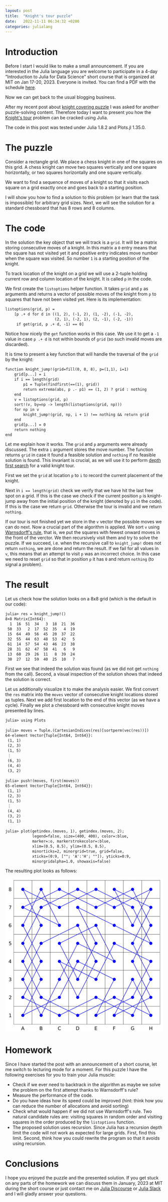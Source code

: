 ```yaml
---
layout: post
title:  "Knight's tour puzzle"
date:   2022-11-11 06:34:32 +0200
categories: julialang
---
```


# Introduction

Before I start I would like to make a small announcement. If you are interested
in the Julia language you are welcome to participate in a 4-day "Introduction
to Julia for Data Science" short course that is organized at MIT on Jan 17-20,
2023. Everyone is invited. You can find a PDF with the schedule [here][mit].

Now we can get back to the usual blogging business.

After my recent post about [knight covering puzzle][post] I was asked for
another puzzle-solving content. Therefore today I want to present you
how the [Knight's tour][knight] problem can be cracked using Julia.

The code in this post was tested under Julia 1.8.2 and Plots.jl 1.35.0.

# The puzzle

Consider a rectangle grid. We place a chess knight in one of the squares on
this grid. A chess knight can move two squares vertically and one square
horizontally, or two squares horizontally and one square vertically.

We want to find a sequence of moves of a knight so that it visits each
square on a grid exactly once and goes back to a starting position.

I will show you how to find a solution to this problem (or learn that the task
is impossible) for arbitrary grid sizes. Next, we will see the solution for
a standard chessboard that has 8 rows and 8 columns.

# The code

In the solution the key object that we will track is a `grid`. It will
be a matrix storing consecutive moves of a knight. In this matrix a `0`
entry means that the square has not visited yet it and positive entry indicates
move number when the square was visited. So number `1` is a starting position of
the knight.

To track location of the knight on a grid we will use a 2-tuple holding
current row and column location of the knight. It is called `p` in the code.

We first create the `listoptions` helper function. It takes `grid` and `p`
as arguments and returns a vector of possible moves of the knight from `p`
to squares that have not been visited yet. Here is its implementation:

```
listoptions(grid, p) =
    [p .+ d for d in ((1, 2), (-1, 2), (1, -2), (-1, -2),
                      (2, 1), (-2, 1), (2, -1), (-2, -1))
     if get(grid, p .+ d, -1) == 0]
```

Notice how nicely the `get` function works in this case. We use it to get
a `-1` value in case `p .+ d` is not within bounds of `grid` (so such invalid
moves are discarded).

It is time to present a key function that will handle the traversal of the
`grid` by the knight:

```
function knight_jump!(grid=fill(0, 8, 8), p=(1,1), i=1)
    grid[p...] = i
    if i == length(grid)
        p1 = Tuple(findfirst(==(1), grid))
        return extrema(abs, p .- p1) == (1, 2) ? grid : nothing
    end
    v = listoptions(grid, p)
    sort!(v, by=np -> length(listoptions(grid, np)))
    for np in v
        knight_jump!(grid, np, i + 1) !== nothing && return grid
    end
    grid[p...] = 0
    return nothing
end
```

Let me explain how it works. The `grid` and `p` arguments were already
discussed. The extra `i` argument stores the move number. The function
returns `grid` in case it found a feasible solution and `nothing` if no
feasible solution is found. This invariant is crucial, as we will use it
to perform [depth first search][dfs] for a valid knight tour.

First we set the `grid` at location `p` to `i` to record the current placement
of the knight.

Next in `i == length(grid)` check we verify that we have hit the last free spot
on a grid. If this is the case we check if the current position `p` is
knight-jump away from the initial position of the knight (denoted by `p1` in
the code). If this is the case we return `grid`. Otherwise the tour is invalid
and we return `nothing`.

If our tour is not finished yet we store in the `v` vector the possible moves
we can do next. Now a crucial part of the algorithm is applied. We sort `v`
using [Warnsdorff's rule][knight], that is, we put the squares with fewest
onward moves in the front of the verctor. We then recursively visit them
and try to solve the puzzle. If we succeed, i.e. when the recursive call
to `knight_jump!` does not return `nothing`, we are done and return the result.
If we fail for all values in `v`, this means that an attempt to visit `p` was
an incorrect choice. In this case we need to reset `grid` so that in position
`p` it has `0` and return `nothing` (to signal a problem).

# The result

Let us check how the solution looks on a 8x8 grid (which is the default in
our code):

```
julia> res = knight_jump!()
8×8 Matrix{Int64}:
  1  16  51  34   3  18  21  36
 50  33   2  17  52  35   4  19
 15  64  49  56  45  20  37  22
 32  55  44  63  48  53  42   5
 61  14  57  54  43  46  23  38
 28  31  62  47  58  41   6   9
 13  60  29  26  11   8  39  24
 30  27  12  59  40  25  10   7
```

First we see that indeed the solution was found (as we did not get `nothing`
from the call). Second, a visual inspection of the solution shows that indeed
the solution is correct.

Let us additionally visualize it to make the analysis easier. We first convert
the `res` matrix into the `moves` vector of consecutive knight locations stored
as tuples. Next we add first location to the end of this vector (as we have
a cycle). Finally we plot a chessboard with consecutive knight moves presented
by lines.

```
julia> using Plots

julia> moves = Tuple.(CartesianIndices(res)[sortperm(vec(res))])
64-element Vector{Tuple{Int64, Int64}}:
 (1, 1)
 (2, 3)
 (1, 5)
 ⋮
 (6, 3)
 (4, 4)
 (3, 2)

julia> push!(moves, first(moves))
65-element Vector{Tuple{Int64, Int64}}:
 (1, 1)
 (2, 3)
 (1, 5)
 ⋮
 (4, 4)
 (3, 2)
 (1, 1)

julia> plot(getindex.(moves, 1), getindex.(moves, 2);
            legend=false, size=(400, 400), color=:blue,
            marker=:o, markerstrokecolor=:blue,
            xlim=(0.5, 8.5), ylim=(0.5, 8.5),
            minorticks=2, minorgrid=true, grid=false,
            xticks=(0:9, [""; 'A':'H'; ""]), yticks=0:9,
            minorgridalpha=1.0, showaxis=false)
```

The resulting plot looks as follows:

![Knight's tour](/assets/2022-11-11-tour.png)

# Homework

Since I have started the post with an announcement of a short course, let me
switch to lecturing mode for a moment. For this puzzle I have the following
exercises for you to train your Julia muscle:

* Check if we ever need to backtrack in the algorithm as maybe we solve the
  problem on the first attempt thanks to Warnsdorff's rule?
* Measure the performance of the code.
* Do you have ideas how its speed could be improved (hint: think how you can
  reduce the number of allocations and avoid sorting)
* Check what would happen if we did not use Warnsdorff's rule. Two natural
  candidate rules are: visiting squares in random order and visiting squares in
  the order produced by the `listoptions` function.
* The proposed solution uses recursion. Since Julia has a recursion depth limit
  the code will not work as expected for large grids. First, find this limit.
  Second, think how you could rewrite the program so that it avoids using
  recursion.

# Conclusions

I hope you enjoyed the puzzle and the presented solution. If you get stuck on
any parts of the homework we can discuss them in January, 2023 at MIT during
the short course or just contact me on [Julia Discourse][discourse] or
[Julia Slack][slack] and I will gladly answer your questions.

[knight]: https://en.wikipedia.org/wiki/Knight%27s_tour
[post]: https://bkamins.github.io/julialang/2022/09/30/knights.html
[dfs]: https://en.wikipedia.org/wiki/Depth-first_search
[discourse]: https://discourse.julialang.org/
[slack]: https://julialang.org/slack/
[mit]: https://drive.google.com/file/d/1lMDMDXGofyCInlsHCfr4_hS0Ew5l55Dc/view

